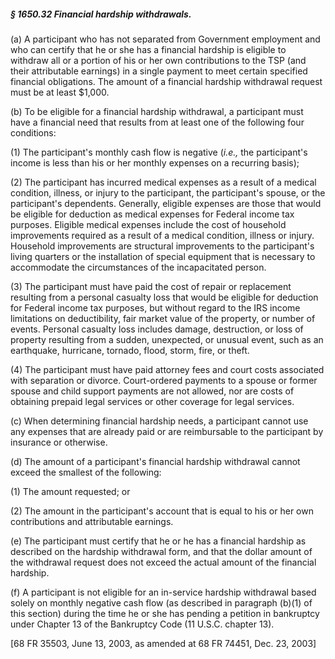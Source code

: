 ##### § 1650.32 Financial hardship withdrawals. #####

(a) A participant who has not separated from Government employment and who can certify that he or she has a financial hardship is eligible to withdraw all or a portion of his or her own contributions to the TSP (and their attributable earnings) in a single payment to meet certain specified financial obligations. The amount of a financial hardship withdrawal request must be at least $1,000.

(b) To be eligible for a financial hardship withdrawal, a participant must have a financial need that results from at least one of the following four conditions:

(1) The participant's monthly cash flow is negative (*i.e.,* the participant's income is less than his or her monthly expenses on a recurring basis);

(2) The participant has incurred medical expenses as a result of a medical condition, illness, or injury to the participant, the participant's spouse, or the participant's dependents. Generally, eligible expenses are those that would be eligible for deduction as medical expenses for Federal income tax purposes. Eligible medical expenses include the cost of household improvements required as a result of a medical condition, illness or injury. Household improvements are structural improvements to the participant's living quarters or the installation of special equipment that is necessary to accommodate the circumstances of the incapacitated person.

(3) The participant must have paid the cost of repair or replacement resulting from a personal casualty loss that would be eligible for deduction for Federal income tax purposes, but without regard to the IRS income limitations on deductibility, fair market value of the property, or number of events. Personal casualty loss includes damage, destruction, or loss of property resulting from a sudden, unexpected, or unusual event, such as an earthquake, hurricane, tornado, flood, storm, fire, or theft.

(4) The participant must have paid attorney fees and court costs associated with separation or divorce. Court-ordered payments to a spouse or former spouse and child support payments are not allowed, nor are costs of obtaining prepaid legal services or other coverage for legal services.

(c) When determining financial hardship needs, a participant cannot use any expenses that are already paid or are reimbursable to the participant by insurance or otherwise.

(d) The amount of a participant's financial hardship withdrawal cannot exceed the smallest of the following:

(1) The amount requested; or

(2) The amount in the participant's account that is equal to his or her own contributions and attributable earnings.

(e) The participant must certify that he or he has a financial hardship as described on the hardship withdrawal form, and that the dollar amount of the withdrawal request does not exceed the actual amount of the financial hardship.

(f) A participant is not eligible for an in-service hardship withdrawal based solely on monthly negative cash flow (as described in paragraph (b)(1) of this section) during the time he or she has pending a petition in bankruptcy under Chapter 13 of the Bankruptcy Code (11 U.S.C. chapter 13).

[68 FR 35503, June 13, 2003, as amended at 68 FR 74451, Dec. 23, 2003]